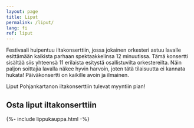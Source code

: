 ```yaml
---
layout: page
title: Liput
permalink: /liput/
lang: fi
ref: liput
---
```

Festivaali huipentuu iltakonserttiin, jossa jokainen orkesteri astuu lavalle esittämään kaikista parhaan spektaakkelinsa 12 minuutissa. Tämä konsertti sisältää siis yhteensä 11 erilaista esitystä osallistuvilta orkestereilta. Näin paljon soittajia lavalla näkee hyvin harvoin, joten tätä tilaisuutta ei kannata hukata! Päiväkonsertti on kaikille avoin ja ilmainen.

Liput Pohjankartanon iltakonserttiin tulevat myyntiin pian!

## Osta liput iltakonserttiin

{%- include lippukauppa.html -%}
